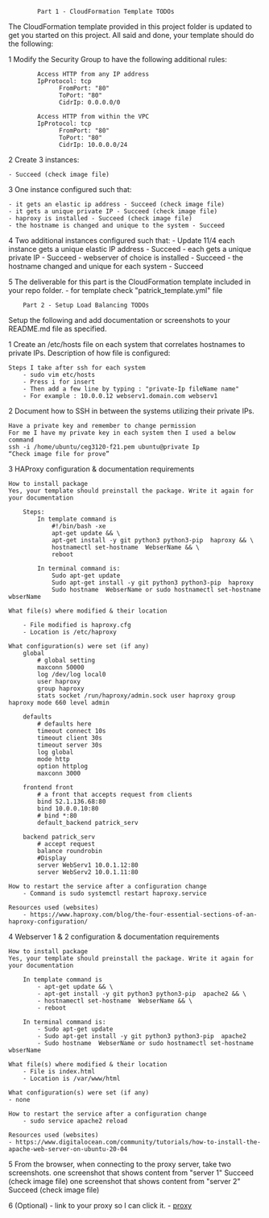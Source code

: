 			Part 1 - CloudFormation Template TODOs
			
The CloudFormation template provided in this project folder is updated to get you started on this project.
All said and done, your template should do the following:

1 Modify the Security Group to have the following additional rules:

			Access HTTP from any IP address
			IpProtocol: tcp
				  FromPort: "80"
				  ToPort: "80"
				  CidrIp: 0.0.0.0/0

			Access HTTP from within the VPC
			IpProtocol: tcp
				  FromPort: "80"
				  ToPort: "80"
				  CidrIp: 10.0.0.0/24
				  
2 Create 3 instances: 

	- Succeed (check image file)
	
3 One instance configured such that:

	- it gets an elastic ip address - Succeed (check image file)
	- it gets a unique private IP - Succeed (check image file)
	- haproxy is installed - Succeed (check image file)
	- the hostname is changed and unique to the system - Succeed
	
4 Two additional instances configured such that:
	- Update 11/4 each instance gets a unique elastic IP address - Succeed
	- each gets a unique private IP - Succeed
	- webserver of choice is installed - Succeed
	- the hostname changed and unique for each system - Succeed
	
5 The deliverable for this part is the CloudFormation template included in your repo folder. 
	- for template check "patrick_template.yml" file

		Part 2 - Setup Load Balancing TODOs
		
Setup the following and add documentation or screenshots to your README.md file as specified.

1 Create an /etc/hosts file on each system that correlates hostnames to private IPs.
  Description of how file is configured:

	Steps I take after ssh for each system 
		- sudo vim etc/hosts
		- Press i for insert
		- Then add a few line by typing : "private-Ip fileName name"
		- For example : 10.0.0.12 webserv1.domain.com webserv1
 
2 Document how to SSH in between the systems utilizing their private IPs.

	Have a private key and remember to change permission
	For me I have my private key in each system then I used a below command
	ssh -i /home/ubuntu/ceg3120-f21.pem ubuntu@private Ip
	“Check image file for prove”
 
3 HAProxy configuration & documentation requirements

	How to install package
	Yes, your template should preinstall the package. Write it again for your documentation
	
		Steps:
			In template command is 
				#!/bin/bash -xe
				apt-get update && \
				apt-get install -y git python3 python3-pip  haproxy && \
				hostnamectl set-hostname  WebserName && \
				reboot
				
			In terminal command is:
				Sudo apt-get update
				Sudo apt-get install -y git python3 python3-pip  haproxy
				Sudo hostname  WebserName or sudo hostnamectl set-hostname wbserName
				
	What file(s) where modified & their location
	
		- File modified is haproxy.cfg
		- Location is /etc/haproxy
		
	What configuration(s) were set (if any)
		global
			# global setting
		    maxconn 50000
		    log /dev/log local0
		    user haproxy
		    group haproxy
		    stats socket /run/haproxy/admin.sock user haproxy group haproxy mode 660 level admin
		    
		defaults
			# defaults here
		    timeout connect 10s
		    timeout client 30s
		    timeout server 30s
		    log global
		    mode http
		    option httplog
		    maxconn 3000
		    
		frontend front
			# a front that accepts request from clients
		    bind 52.1.136.68:80
		    bind 10.0.0.10:80
			# bind *:80
		    default_backend patrick_serv
		    
		backend patrick_serv
			# accept request
		    balance roundrobin
			#Display
		    server WebServ1 10.0.1.12:80
		    server WebServ2 10.0.1.11:80

	How to restart the service after a configuration change
		- Command is sudo systemctl restart haproxy.service
		
	Resources used (websites)
		- https://www.haproxy.com/blog/the-four-essential-sections-of-an-haproxy-configuration/

4 Webserver 1 & 2 configuration & documentation requirements

	How to install package
	Yes, your template should preinstall the package. Write it again for your documentation
	
		In template command is 
			- apt-get update && \
			- apt-get install -y git python3 python3-pip  apache2 && \
			- hostnamectl set-hostname  WebserName && \
			- reboot
			
		In terminal command is:
			- Sudo apt-get update
			- Sudo apt-get install -y git python3 python3-pip  apache2
			- Sudo hostname  WebserName or sudo hostnamectl set-hostname wbserName
			
	What file(s) where modified & their location
		- File is index.html
		- Location is /var/www/html
		
	What configuration(s) were set (if any)
	- none
	
	How to restart the service after a configuration change
		- sudo service apache2 reload
		
	Resources used (websites)
	- https://www.digitalocean.com/community/tutorials/how-to-install-the-apache-web-server-on-ubuntu-20-04

5 From the browser, when connecting to the proxy server, take two screenshots.
	one screenshot that shows content from "server 1"  Succeed (check image file)
	one screenshot that shows content from "server 2" Succeed (check image file)
	
6 (Optional) - link to your proxy so I can click it. 
 	- [proxy](http://52.1.136.68/)
